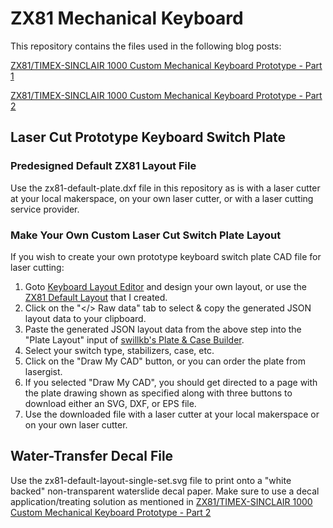 # ZX81 Mechanical Keyboard
This repository contains the files used in the following blog posts:

[ZX81/TIMEX-SINCLAIR 1000 Custom Mechanical Keyboard Prototype - Part 1](https://blog.codesurfer.dev/zx81-timex-sinclair-1000-custom-mechanical-keyboard-prototype/)

[ZX81/TIMEX-SINCLAIR 1000 Custom Mechanical Keyboard Prototype - Part 2](https://blog.codesurfer.dev/zx81-timex-sinclair-1000-custom-mechanical-keyboard-prototype-part-2/)

## Laser Cut Prototype Keyboard Switch Plate
### Predesigned Default ZX81 Layout File
Use the zx81-default-plate.dxf file in this repository as is with a laser cutter at your local makerspace, on your own laser cutter, or with a laser cutting service provider.

### Make Your Own Custom Laser Cut Switch Plate Layout
If you wish to create your own prototype keyboard switch plate CAD file for laser cutting:
1. Goto [Keyboard Layout Editor](http://www.keyboard-layout-editor.com/) and design your own layout, or use the [ZX81 Default Layout](http://www.keyboard-layout-editor.com/#/gists/118732cf454657a0e314288b18740382) that I created.
1. Click on the "</> Raw data" tab to select & copy the generated JSON layout data to your clipboard.
1. Paste the generated JSON layout data from the above step into the "Plate Layout" input of [swillkb's Plate & Case Builder](http://builder.swillkb.com/).
1. Select your switch type, stabilizers, case, etc.
1. Click on the "Draw My CAD" button, or you can order the plate from lasergist.
1. If you selected "Draw My CAD", you should get directed to a page with the plate drawing shown as specified along with three buttons to download either an SVG, DXF, or EPS file.
1. Use the downloaded file with a laser cutter at your local makerspace or on your own laser cutter.

## Water-Transfer Decal File
Use the zx81-default-layout-single-set.svg file to print onto a "white backed" non-transparent waterslide decal paper. Make sure to use a decal application/treating solution as mentioned in [ZX81/TIMEX-SINCLAIR 1000 Custom Mechanical Keyboard Prototype - Part 2](https://blog.codesurfer.dev/zx81-timex-sinclair-1000-custom-mechanical-keyboard-prototype-part-2/)